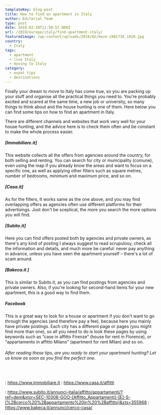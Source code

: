```yaml
---
templateKey: blog-post
title: How to find an apartment in Italy
author: Editorial Team
type: post
date: 2018-02-28T11:50:57.000Z
url: /2018/europe/italy/find-apartment-italy/
featuredimage: /wp-content/uploads/2018/02/move-2481718_1920.jpg
country:
  - Italy
tags:
  - apartment
  - live Italy
  - moving to Italy
category:
  - expat tips
  - destinations
---
```


Finally your dream to move to Italy has come true, so you are packing up your stuff and organise all the practical things you need to. You're probably excited and scared at the same time, a new job or university, so many things to think about and the house hunting is one of them. Here below you can find some tips on how to find an apartment in Italy.

There are different channels and websites that work very well for your house hunting, and the advice here is to check them often and be constant to make the whole process easier.

##### [Immobiliare.it]

This website collects all the offers from agencies around the country, for both selling and renting. You can search for city or municipality (comune), even using the map if you already know the areas and want to focus on a specific one, as well as applying other filters such as square metres, number of bedrooms, minimum and maximum price, and so on.

##### [Casa.it]

As for the filters, It works same as the one above, and you may find overlapping offers as agencies often use different platforms for their advertisings. Just don't be sceptical, the more you search the more options you will find.

##### [Subito.it]

Here you can find offers posted both by agencies and private owners, as there's any kind of posting I always suggest to read scrupulosy, check all the information and details, and much more be careful: never pay anything in advance, unless you have seen the apartment yourself &#8211; there's a lot of scam around.

##### [Bakeca.it ]

This is similar to Subito.it, as you can find postings from agencies and private owners. Also, if you're looking for second-hand items for your new apartment, this is a good way to find them.

##### Facebook

This is a great way to look for a house or apartment if you don't want to go through the agencies (and therefore pay a fee), because here you mainly have private postings. Each city has a different page or pages (you might find more than one), so all you need to do is look these pages by using keywords such as &#8220;case in affitto Firenze&#8221; (house for rent in Florence), or &#8220;appartamento in affitto Milano&#8221; (apartment for rent Milan) and so on.

###### After reading these tips, are you ready to start your apartment hunting? Let us know as soon as you find the perfect one.

&nbsp;

: https://www.immobiliare.it
: https://www.casa.it/affitti

: https://www.subito.it/annunci-italia/affitto/appartamenti/?ref=dem&xtor=SEC-10308-GOO-[Affitto_Appartamenti]-[E]-S-[%2Bcerco%20%2Bappartamento%20in%20%2Baffitto]&xts=355968
: https://www.bakeca.it/annunci/cerco-casa/
